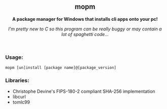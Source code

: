 <div align="center">
  <h2>mopm</h2>
  <p><b>A package manager for Windows that installs cli apps onto your pc!</b></p>
  <p><i>I'm pretty new to C so this program can be really buggy or may contain a lot of spaghetti code...</i></p>
</div>
<br>

### Usage:
```
mopm [un]install [package name]@[package_version]
```

### Libraries:
- Christophe Devine's FIPS-180-2 compliant SHA-256 implementation
- libcurl
- tomlc99
